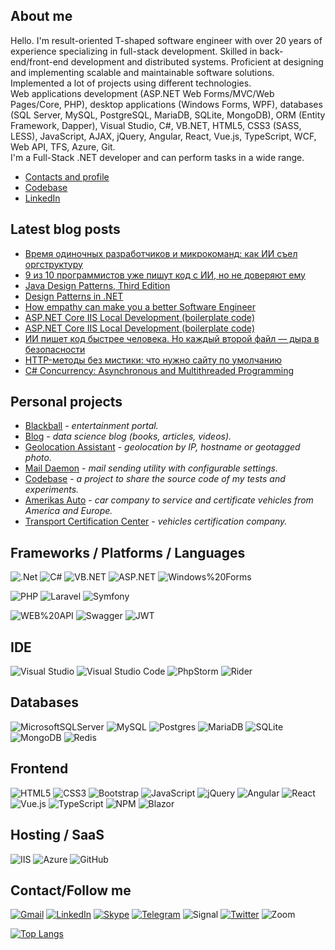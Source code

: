 ## About me
Hello. I'm result-oriented T-shaped software engineer with over 20 years of experience specializing in full-stack development. Skilled in back-end/front-end development and distributed systems.
Proficient at designing and implementing scalable and maintainable software solutions. Implemented a lot of projects using different technologies.\
Web applications development (ASP.NET Web Forms/MVC/Web Pages/Core, PHP), desktop applications (Windows Forms, WPF),
databases (SQL Server, MySQL, PostgreSQL, MariaDB, SQLite, MongoDB), ORM (Entity Framework, Dapper),
Visual Studio, C#, VB.NET, HTML5, CSS3 (SASS, LESS), JavaScript, AJAX, jQuery, Angular, React, Vue.js, TypeScript, WCF, Web API, TFS, Azure, Git.\
I'm a Full-Stack .NET developer and can perform tasks in a wide range.

* [Contacts and profile](https://sd.blackball.lv/sergey-drozdov)
* [Codebase](https://codebase.blackball.lv/)
* [LinkedIn](https://www.linkedin.com/in/serg-drozdov/)

## Latest blog posts
<!-- BLOG-POST-LIST:START -->
- [Время одиночных разработчиков и микрокоманд: как ИИ съел оргструктуру](https://sd.blackball.lv/articles/read/20079-vremja-odinochnyh-razrabotchikov-i-mikrokomand)
- [9 из 10 программистов уже пишут код с ИИ, но не доверяют ему](https://sd.blackball.lv/articles/read/20078-9-iz-10-programmistov-uzhe-pishut-kod-s-ii-no-ne-doverjajut-emu)
- [Java Design Patterns, Third Edition](https://sd.blackball.lv/books/20071-java-design-patterns-third-edition-2022)
- [Design Patterns in .NET](https://sd.blackball.lv/books/20064-design-patterns-in-dotnet-2019)
- [How empathy can make you a better Software Engineer](https://sd.blackball.lv/en/articles/read/20033-how-empathy-can-make-you-a-better-software-engineer)
- [ASP.NET Core IIS Local Development &lpar;boilerplate code&rpar;](https://sd.blackball.lv/en/news/20063)
- [ASP.NET Core IIS Local Development &lpar;boilerplate code&rpar;](https://sd.blackball.lv/en/news/20062)
- [ИИ пишет код быстрее человека. Но каждый второй файл — дыра в безопасности](https://sd.blackball.lv/en/articles/read/20032-ii-pishet-kod-bystree-cheloveka-no-s-dyrami-v-bezopasnosti)
- [HTTP-методы без мистики: что нужно сайту по умолчанию](https://sd.blackball.lv/en/articles/read/20060-http-metody-bez-mistiki-chto-nuzhno-sajtu-po-umolchaniju)
- [C# Concurrency: Asynchronous and Multithreaded Programming](https://sd.blackball.lv/en/books/20044-csharp-concurrency-2026)
<!-- BLOG-POST-LIST:END -->

## Personal projects
* [Blackball](https://blackball.lv/) - *entertainment portal.*
* [Blog](https://sd.blackball.lv/) - *data science blog (books, articles, videos).*
* [Geolocation Assistant](https://geodata.blackball.lv/) - *geolocation by IP, hostname or geotagged photo.*
* [Mail Daemon](https://github.com/sergdrozdov/MailDaemon) - *mail sending utility with configurable settings.*
* [Codebase](https://codebase.blackball.lv/) - *a project to share the source code of my tests and experiments.*
* [Amerikas Auto](https://amerikasauto.com/) - *car company to service and certificate vehicles from America and Europe.*
* [Transport Certification Center](https://autosc.site/) - *vehicles certification company.*

## Frameworks / Platforms / Languages
![.Net](https://img.shields.io/badge/.NET-5C2D91?style=for-the-badge&logo=.net&logoColor=white)
![C#](https://img.shields.io/badge/c%23-%23239120.svg?style=for-the-badge&logo=c-sharp&logoColor=white)
![VB.NET](https://img.shields.io/badge/-VB.NET-512BD4?style=for-the-badge&logo=visualbasic&logoColor=white)
![ASP.NET](https://img.shields.io/badge/-ASP.NET-333537?style=for-the-badge&logo=asp-net)
![Windows%20Forms](https://img.shields.io/badge/-Windows%20Forms-333537?style=for-the-badge&logo=Windows%20Forms)

![PHP](https://img.shields.io/badge/php-%23777BB4.svg?style=for-the-badge&logo=php&logoColor=white)
![Laravel](https://img.shields.io/badge/Laravel-FF2D20?style=for-the-badge&logo=laravel&logoColor=white)
![Symfony](https://img.shields.io/badge/Symfony-black?style=for-the-badge&logo=symfony)

![WEB%20API](https://img.shields.io/badge/WEB%20API-4FC08D?style=for-the-badge&logo=webapi&logoColor=fff)
![Swagger](https://img.shields.io/badge/-Swagger-%23Clojure?style=for-the-badge&logo=swagger&logoColor=white)
![JWT](https://img.shields.io/badge/JWT-black?style=for-the-badge&logo=JSON%20web%20tokens)

## IDE
![Visual Studio](https://custom-icon-badges.demolab.com/badge/Visual%20Studio-5C2D91.svg?style=for-the-badge&logo=visual-studio&logoColor=white)
![Visual Studio Code](https://img.shields.io/badge/Visual%20Studio%20Code-0078d7.svg?style=for-the-badge&logo=visual-studio-code&logoColor=white)
![PhpStorm](https://img.shields.io/badge/phpstorm-143?style=for-the-badge&logo=phpstorm&logoColor=black&color=black&labelColor=darkorchid)
![Rider](https://img.shields.io/badge/Rider-000?style=for-the-badge&logo=rider&logoColor=fff)

## Databases
![MicrosoftSQLServer](https://img.shields.io/badge/Microsoft%20SQL%20Sever-CC2927?style=for-the-badge&logo=microsoft%20sql%20server&logoColor=white)
![MySQL](https://img.shields.io/badge/-MySQL-4479A1?style=for-the-badge&logo=mysql&logoColor=white)
![Postgres](https://img.shields.io/badge/postgres-%23316192.svg?style=for-the-badge&logo=postgresql&logoColor=white)
![MariaDB](https://img.shields.io/badge/MariaDB-003545?style=for-the-badge&logo=mariadb&logoColor=white)
![SQLite](https://img.shields.io/badge/sqlite-%2307405e.svg?style=for-the-badge&logo=sqlite&logoColor=white)
![MongoDB](https://img.shields.io/badge/MongoDB-%234ea94b.svg?style=for-the-badge&logo=mongodb&logoColor=white)
![Redis](https://img.shields.io/badge/redis-%23DD0031.svg?style=for-the-badge&logo=redis&logoColor=white)

## Frontend
![HTML5](https://img.shields.io/badge/html5-%23E34F26.svg?style=for-the-badge&logo=html5&logoColor=white)
![CSS3](https://img.shields.io/badge/css3-%231572B6.svg?style=for-the-badge&logo=css3&logoColor=white)
![Bootstrap](https://img.shields.io/badge/bootstrap-%23563D7C.svg?style=for-the-badge&logo=bootstrap&logoColor=white)
![JavaScript](https://img.shields.io/badge/JavaScript-F7DF1E?style=for-the-badge&logo=javascript&logoColor=000)
![jQuery](https://img.shields.io/badge/jquery-%230769AD.svg?style=for-the-badge&logo=jquery&logoColor=white)
![Angular](https://img.shields.io/badge/angular-%23DD0031.svg?style=for-the-badge&logo=angular&logoColor=white)
![React](https://img.shields.io/badge/react-%2320232a.svg?style=for-the-badge&logo=react&logoColor=%2361DAFB)
![Vue.js](https://img.shields.io/badge/Vue.js-4FC08D?style=for-the-badge&logo=vuedotjs&logoColor=fff)
![TypeScript](https://img.shields.io/badge/typescript-%23007ACC.svg?style=for-the-badge&logo=typescript&logoColor=white)
![NPM](https://img.shields.io/badge/NPM-%23000000.svg?style=for-the-badge&logo=npm&logoColor=white)
![Blazor](https://img.shields.io/badge/blazor-%235C2D91.svg?style=for-the-badge&logo=blazor&logoColor=white)

## Hosting / SaaS
![IIS](https://img.shields.io/badge/-IIS-333537?style=for-the-badge&logo=iis)
![Azure](https://img.shields.io/badge/azure-%230072C6.svg?style=for-the-badge&logo=microsoftazure&logoColor=white)
![GitHub](https://img.shields.io/badge/GitHub-100000?style=for-the-badge&logo=github&logoColor=white)

## Contact/Follow me
[![Gmail](https://img.shields.io/badge/Gmail-D14836?style=for-the-badge&logo=gmail&logoColor=white)](mailto:sergey.drozdov.0305@gmail.com)
[![LinkedIn](https://img.shields.io/badge/linkedin-%230077B5.svg?style=for-the-badge&logo=linkedin&logoColor=white)](https://www.linkedin.com/in/serg-drozdov/)
[![Skype](https://img.shields.io/badge/Skype-%2300AFF0.svg?style=for-the-badge&logo=Skype&logoColor=white)](skype:sergey-drozdov?chat)
[![Telegram](https://img.shields.io/badge/-Telegram-333537?style=for-the-badge&logo=Telegram)](https://t.me/cyberserg80)
![Signal](https://img.shields.io/badge/Signal-3A76F0?style=for-the-badge&logo=signal&logoColor=white)
[![Twitter](https://img.shields.io/badge/Twitter-1DA1F2?style=for-the-badge&logo=twitter&logoColor=white)](https://twitter.com/sergey_drozdov)
![Zoom](https://img.shields.io/badge/Zoom-2D8CFF?style=for-the-badge&logo=zoom&logoColor=white)

[![Top Langs](https://github-readme-stats.vercel.app/api/top-langs/?username=sergdrozdov)](https://github.com/anuraghazra/github-readme-stats)
